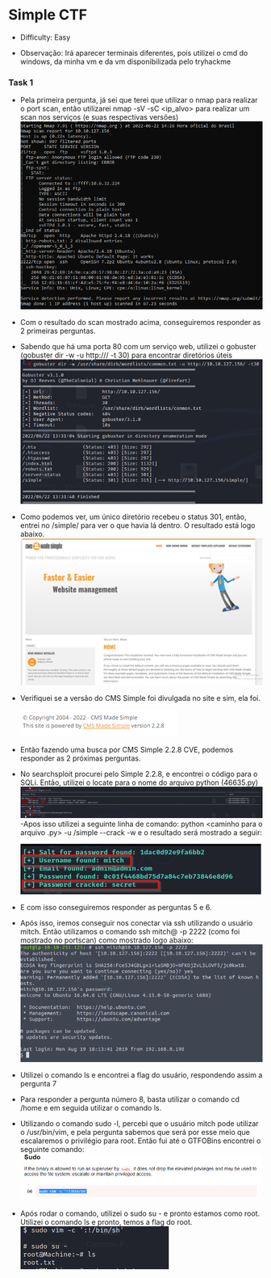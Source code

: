 # Simple CTF
 - Difficulty: Easy

 - Observação: Irá aparecer terminais diferentes, pois utilizei o cmd do windows, da minha vm e da vm disponibilizada pelo tryhackme
### Task 1
- Pela primeira pergunta, já sei que terei que utilizar o nmap para realizar o port scan, então utilizarei nmap -sV -sC <ip_alvo> para realizar um scan nos serviços (e suas respectivas versões)
![nmap](https://github.com/leofrangello/CTF-s/blob/main/TryHackMe/Easy/Simple%20CTF/SimpleCTF%20Pics/Task1%20-%20Nmap.PNG)

- Com o resultado do scan mostrado acima, conseguiremos responder as 2 primeiras perguntas.
- Sabendo que há uma porta 80 com um serviço web, utilizei o gobuster (gobuster dir -w <caminho para a wordlist> -u http://<ip maquina>/ -t 30) para encontrar diretórios úteis
 ![gobuster](https://github.com/leofrangello/CTF-s/blob/main/TryHackMe/Easy/Simple%20CTF/SimpleCTF%20Pics/Task1%20-%20GoBuster.PNG)

- Como podemos ver, um único diretório recebeu o status 301, então, entrei no <ip maquina>/simple/ para ver o que havia lá dentro. O resultado está logo abaixo.
![simple](https://github.com/leofrangello/CTF-s/blob/main/TryHackMe/Easy/Simple%20CTF/SimpleCTF%20Pics/Task1%20-%20Simple.PNG)
- Verifiquei se a versão do CMS Simple foi divulgada no site e sim, ela foi. 
 
  ![versao](https://github.com/leofrangello/CTF-s/blob/main/TryHackMe/Easy/Simple%20CTF/SimpleCTF%20Pics/Task1%20-%20Versao.PNG)

- Então fazendo uma busca por CMS Simple 2.2.8 CVE, podemos responder as 2 próximas perguntas.

- No searchsploit procurei pelo Simple 2.2.8, e encontrei o código para o SQLi. Então, utilizei o locate para o nome do arquivo python (46635.py)
 ![searchsploit](https://github.com/leofrangello/CTF-s/blob/main/TryHackMe/Easy/Simple%20CTF/SimpleCTF%20Pics/Task1%20-%20SearchSploit.PNG)
 -Apos isso utilizei a seguinte linha de comando: python <caminho para o arquivo .py> -u <url>/simple --crack -w <caminho para wordlist> e o resultado será mostrado a seguir:
 
  ![exploit result](https://github.com/leofrangello/CTF-s/blob/main/TryHackMe/Easy/Simple%20CTF/SimpleCTF%20Pics/Task1%20-%20Exploit%20Result.PNG)

- E com isso conseguiremos responder as perguntas 5 e 6.

- Após isso, iremos conseguir nos conectar via ssh utilizando o usuário mitch. Então utilizamos o comando ssh mitch@<ip maquina> -p 2222 (como foi mostrado no portscan) como mostrado logo abaixo:
 ![ssh](https://github.com/leofrangello/CTF-s/blob/main/TryHackMe/Easy/Simple%20CTF/SimpleCTF%20Pics/Task1%20-%20SSH.PNG)

- Utilizei o comando ls e encontrei a flag do usuário, respondendo assim a pergunta 7
- Para responder a pergunta número 8, basta utilizar o comando cd /home e em seguida utilizar o comando ls. 
- Utilizando o comando sudo -l, percebi que o usuário mitch pode utilizar o /usr/bin/vim, e pela pergunta sabemos que será por esse meio que escalaremos o privilégio para root. Então fui até o GTFOBins encontrei o seguinte comando:
![gtfobins](https://github.com/leofrangello/CTF-s/blob/main/TryHackMe/Easy/Simple%20CTF/SimpleCTF%20Pics/Task1%20-%20GTFobins.PNG)

- Após rodar o comando, utilizei o sudo su - e pronto estamos como root. Utilizei o comando ls e pronto, temos a flag do root.
![root flag](https://github.com/leofrangello/CTF-s/blob/main/TryHackMe/Easy/Simple%20CTF/SimpleCTF%20Pics/Task1%20-%20Flag%20Root.PNG)
 

